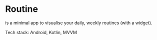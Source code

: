 # Routine

is a minimal app to visualise your daily, weekly routines (with a widget).

Tech stack: Android, Kotlin, MVVM

